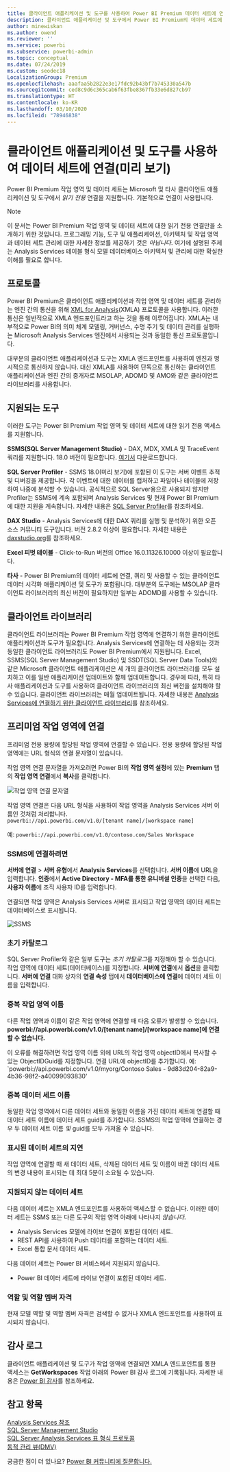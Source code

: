 ```yaml
---
title: 클라이언트 애플리케이션 및 도구를 사용하여 Power BI Premium 데이터 세트에 연결(미리 보기)
description: 클라이언트 애플리케이션 및 도구에서 Power BI Premium의 데이터 세트에 연결하는 방법에 대해 설명합니다.
author: minewiskan
ms.author: owend
ms.reviewer: ''
ms.service: powerbi
ms.subservice: powerbi-admin
ms.topic: conceptual
ms.date: 07/24/2019
ms.custom: seodec18
LocalizationGroup: Premium
ms.openlocfilehash: aaafaa5b2822e3e17fdc92b43bf7b745330a547b
ms.sourcegitcommit: ced8c9d6c365cab6f63fbe8367fb33e6d827cb97
ms.translationtype: HT
ms.contentlocale: ko-KR
ms.lasthandoff: 03/10/2020
ms.locfileid: "78946838"
---
```

# <a name="connect-to-datasets-with-client-applications-and-tools-preview"></a>클라이언트 애플리케이션 및 도구를 사용하여 데이터 세트에 연결(미리 보기)

Power BI Premium 작업 영역 및 데이터 세트는 Microsoft 및 타사 클라이언트 애플리케이션 및 도구에서 *읽기 전용* 연결을 지원합니다. 기본적으로 연결이 사용됩니다.

> [!NOTE]
> 이 문서는 Power BI Premium 작업 영역 및 데이터 세트에 대한 읽기 전용 연결만을 소개하기 위한 것입니다. 프로그래밍 기능, 도구 및 애플리케이션, 아키텍처 및 작업 영역과 데이터 세트 관리에 대한 자세한 정보를 제공하기 것은 *아닙니다*. 여기에 설명된 주제는 Analysis Services 테이블 형식 모델 데이터베이스 아키텍처 및 관리에 대한 확실한 이해를 필요로 합니다.

## <a name="protocol"></a>프로토콜

Power BI Premium은 클라이언트 애플리케이션과 작업 영역 및 데이터 세트를 관리하는 엔진 간의 통신을 위해 [XML for Analysis](https://docs.microsoft.com/bi-reference/xmla/xml-for-analysis-xmla-reference)(XMLA) 프로토콜을 사용합니다. 이러한 통신은 일반적으로 XMLA 엔드포인트라고 하는 것을 통해 이루어집니다. XMLA는 내부적으로 Power BI의 의미 체계 모델링, 거버넌스, 수명 주기 및 데이터 관리를 실행하는 Microsoft Analysis Services 엔진에서 사용되는 것과 동일한 통신 프로토콜입니다. 

대부분의 클라이언트 애플리케이션과 도구는 XMLA 엔드포인트를 사용하여 엔진과 명시적으로 통신하지 않습니다. 대신 XMLA를 사용하여 단독으로 통신하는 클라이언트 애플리케이션과 엔진 간의 중개자로 MSOLAP, ADOMD 및 AMO와 같은 클라이언트 라이브러리를 사용합니다.


## <a name="supported-tools"></a>지원되는 도구

이러한 도구는 Power BI Premium 작업 영역 및 데이터 세트에 대한 읽기 전용 액세스를 지원합니다.

**SSMS(SQL Server Management Studio)** - DAX, MDX, XMLA 및 TraceEvent 쿼리를 지원합니다. 18.0 버전이 필요합니다. [여기서](https://docs.microsoft.com/sql/ssms/download-sql-server-management-studio-ssms) 다운로드합니다. 

**SQL Server Profiler** - SSMS 18.0(미리 보기)에 포함된 이 도구는 서버 이벤트 추적 및 디버깅을 제공합니다. 각 이벤트에 대한 데이터를 캡처하고 파일이나 테이블에 저장하여 나중에 분석할 수 있습니다. 공식적으로 SQL Server용으로 사용되지 않지만 Profiler는 SSMS에 계속 포함되며 Analysis Services 및 현재 Power BI Premium에 대한 지원을 계속합니다. 자세한 내용은 [SQL Server Profiler](https://docs.microsoft.com/sql/tools/sql-server-profiler/sql-server-profiler)를 참조하세요.

**DAX Studio** - Analysis Services에 대한 DAX 쿼리를 실행 및 분석하기 위한 오픈 소스 커뮤니티 도구입니다. 버전 2.8.2 이상이 필요합니다. 자세한 내용은 [daxstudio.org](https://daxstudio.org/)를 참조하세요.

**Excel 피벗 테이블** - Click-to-Run 버전의 Office 16.0.11326.10000 이상이 필요합니다.

**타사** - Power BI Premium의 데이터 세트에 연결, 쿼리 및 사용할 수 있는 클라이언트 데이터 시각화 애플리케이션 및 도구가 포함됩니다. 대부분의 도구에는 MSOLAP 클라이언트 라이브러리의 최신 버전이 필요하지만 일부는 ADOMD를 사용할 수 있습니다.

## <a name="client-libraries"></a>클라이언트 라이브러리

클라이언트 라이브러리는 Power BI Premium 작업 영역에 연결하기 위한 클라이언트 애플리케이션과 도구가 필요합니다. Analysis Services에 연결하는 데 사용되는 것과 동일한 클라이언트 라이브러리도 Power BI Premium에서 지원됩니다. Excel, SSMS(SQL Server Management Studio) 및 SSDT(SQL Server Data Tools)와 같은 Microsoft 클라이언트 애플리케이션은 세 개의 클라이언트 라이브러리를 모두 설치하고 이를 일반 애플리케이션 업데이트와 함께 업데이트합니다. 경우에 따라, 특히 타사 애플리케이션과 도구를 사용하여 클라이언트 라이브러리의 최신 버전을 설치해야 할 수 있습니다. 클라이언트 라이브러리는 매월 업데이트됩니다. 자세한 내용은 [Analysis Services에 연결하기 위한 클라이언트 라이브러리](https://docs.microsoft.com/azure/analysis-services/analysis-services-data-providers)를 참조하세요.

## <a name="connecting-to-a-premium-workspace"></a>프리미엄 작업 영역에 연결

프리미엄 전용 용량에 할당된 작업 영역에 연결할 수 있습니다. 전용 용량에 할당된 작업 영역에는 URL 형식의 연결 문자열이 있습니다. 

작업 영역 연결 문자열을 가져오려면 Power BI의 **작업 영역 설정**에 있는 **Premium** 탭의 **작업 영역 연결**에서 **복사**를 클릭합니다.

![작업 영역 연결 문자열](media/service-premium-connect-tools/connect-tools-workspace-connection.png)

작업 영역 연결은 다음 URL 형식을 사용하여 작업 영역을 Analysis Services 서버 이름인 것처럼 처리합니다.   
`powerbi://api.powerbi.com/v1.0/[tenant name]/[workspace name]` 

예: `powerbi://api.powerbi.com/v1.0/contoso.com/Sales Workspace`

### <a name="to-connect-in-ssms"></a>SSMS에 연결하려면

**서버에 연결** > **서버 유형**에서 **Analysis Services**를 선택합니다. **서버 이름**에 URL을 입력합니다. **인증**에서 **Active Directory - MFA를 통한 유니버설 인증**을 선택한 다음, **사용자 이름**에 조직 사용자 ID를 입력합니다. 

연결되면 작업 영역은 Analysis Services 서버로 표시되고 작업 영역의 데이터 세트는 데이터베이스로 표시됩니다.  

![SSMS](media/service-premium-connect-tools/connect-tools-ssms.png)

### <a name="initial-catalog"></a>초기 카탈로그

SQL Server Profiler와 같은 일부 도구는 *초기 카탈로그*를 지정해야 할 수 있습니다. 작업 영역에 데이터 세트(데이터베이스)를 지정합니다. **서버에 연결**에서 **옵션**을 클릭합니다. **서버에 연결** 대화 상자의 **연결 속성** 탭에서 **데이터베이스에 연결**에 데이터 세트 이름을 입력합니다.

### <a name="duplicate-workspace-name"></a>중복 작업 영역 이름

다른 작업 영역과 이름이 같은 작업 영역에 연결할 때 다음 오류가 발생할 수 있습니다. **powerbi://api.powerbi.com/v1.0/[tenant name]/[workspace name]에 연결할 수 없습니다.**

이 오류를 해결하려면 작업 영역 이름 외에 URL의 작업 영역 objectID에서 복사할 수 있는 ObjectIDGuid를 지정합니다. 연결 URL에 objectID를 추가합니다. 예: `powerbi://api.powerbi.com/v1.0/myorg/Contoso Sales - 9d83d204-82a9-4b36-98f2-a40099093830'

### <a name="duplicate-dataset-name"></a>중복 데이터 세트 이름

동일한 작업 영역에서 다른 데이터 세트와 동일한 이름을 가진 데이터 세트에 연결할 때 데이터 세트 이름에 데이터 세트 guid를 추가합니다. SSMS의 작업 영역에 연결하는 경우 두 데이터 세트 이름 *및* guid를 모두 가져올 수 있습니다. 

### <a name="delay-in-datasets-shown"></a>표시된 데이터 세트의 지연

작업 영역에 연결할 때 새 데이터 세트, 삭제된 데이터 세트 및 이름이 바뀐 데이터 세트의 변경 내용이 표시되는 데 최대 5분이 소요될 수 있습니다. 

### <a name="unsupported-datasets"></a>지원되지 않는 데이터 세트

다음 데이터 세트는 XMLA 엔드포인트를 사용하여 액세스할 수 없습니다. 이러한 데이터 세트는 SSMS 또는 다른 도구의 작업 영역 아래에 나타나지 *않습니다*. 

- Analysis Services 모델에 라이브 연결이 포함된 데이터 세트. 
- REST API를 사용하여 Push 데이터를 포함하는 데이터 세트.
- Excel 통합 문서 데이터 세트. 

다음 데이터 세트는 Power BI 서비스에서 지원되지 않습니다.   

- Power BI 데이터 세트에 라이브 연결이 포함된 데이터 세트.

### <a name="roles-and-role-memberships"></a>역할 및 역할 멤버 자격

현재 모델 역할 및 역할 멤버 자격은 검색할 수 없거나 XMLA 엔드포인트를 사용하여 표시되지 않습니다.

## <a name="audit-logs"></a>감사 로그 

클라이언트 애플리케이션 및 도구가 작업 영역에 연결되면 XMLA 엔드포인트를 통한 액세스는 **GetWorkspaces** 작업 아래의 Power BI 감사 로그에 기록됩니다. 자세한 내용은 [Power BI 감사](service-admin-auditing.md)를 참조하세요.

## <a name="see-also"></a>참고 항목

[Analysis Services 참조](https://docs.microsoft.com/bi-reference/?pivot=home&panel=home-all)   
[SQL Server Management Studio](https://docs.microsoft.com/sql/ssms/sql-server-management-studio-ssms)   
[SQL Server Analysis Services 표 형식 프로토콜](https://docs.microsoft.com/openspecs/sql_server_protocols/ms-ssas-t/b98ed40e-c27a-4988-ab2d-c9c904fe13cf)   
[동적 관리 뷰(DMV)](https://docs.microsoft.com/sql/analysis-services/instances/use-dynamic-management-views-dmvs-to-monitor-analysis-services)   


궁금한 점이 더 있나요? [Power BI 커뮤니티에 질문합니다.](https://community.powerbi.com/)
